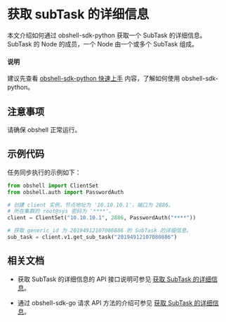 # 获取 subTask 的详细信息

本文介绍如何通过 obshell-sdk-python 获取一个 SubTask 的详细信息。SubTask 的 Node 的成员，一个 Node 由一个或多个 SubTask 组成。

<main id="notice" type='explain'>
  <h4>说明</h4>
  <p>建议先查看 <a href='../100.quickstart-of-python.md'>obshell-sdk-python 快速上手</a> 内容，了解如何使用 obshell-sdk-python。</p>
</main>

## 注意事项

请确保 obshell 正常运行。

## 示例代码

任务同步执行的示例如下：

```python
from obshell import ClientSet
from obshell.auth import PasswordAuth

# 创建 client 实例，节点地址为 '10.10.10.1'，端口为 2886。
# 所在集群的 root@sys 密码为 '****'。
client = ClientSet("10.10.10.1", 2886, PasswordAuth("****"))

# 获取 generic_id 为 20194912107080886 的 SubTask 的详细信息。
sub_task = client.v1.get_sub_task("20194912107080886")
```

## 相关文档

* 获取 SubTask 的详细信息的 API 接口说明可参见 [获取 SubTask 的详细信息](../../../400.obshell-api-reference/1000.task-management/2200.get-sub-task-detail.md)。

* 通过 obshell-sdk-go 请求 API 方法的介绍可参见 [获取 SubTask 的详细信息](../../200.go/1000.task-management/2200.get-sub-task-detail-of-go.md)。
